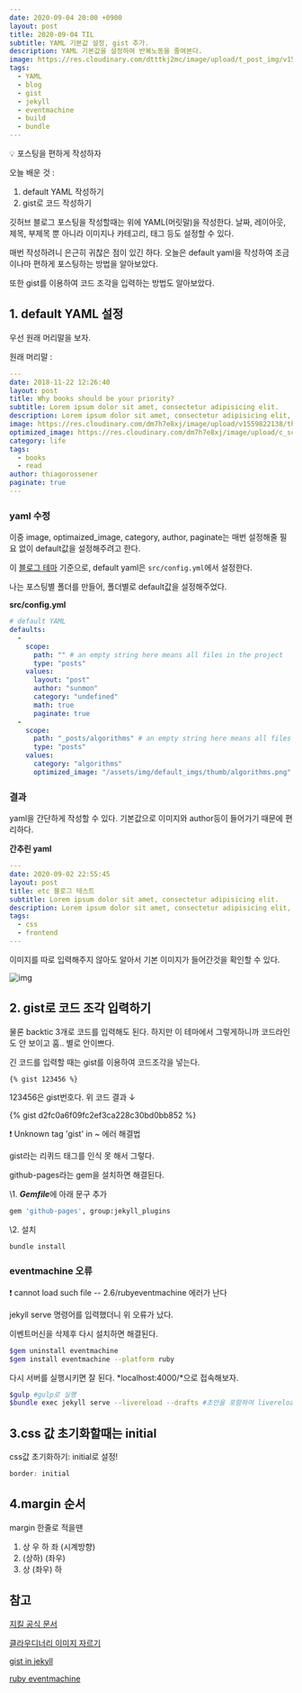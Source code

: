 ```yaml
---
date: 2020-09-04 20:00 +0900
layout: post
title: 2020-09-04 TIL
subtitle: YAML 기본값 설정, gist 추가.
description: YAML 기본값을 설정하여 반복노동을 줄여본다.
image: https://res.cloudinary.com/dtttkj2mc/image/upload/t_post_img/v1599218640/post/til/defaultimage_y8lior.png
tags:
  - YAML
  - blog
  - gist
  - jekyll
  - eventmachine
  - build
  - bundle
---
```


<p class="callout">💡 포스팅을 편하게 작성하자</p>

오늘 배운 것 :

1. default YAML 작성하기
2. gist로 코드 작성하기


깃허브 블로그 포스팅을 작성할때는 위에 YAML(머릿말)을 작성한다. 
날짜, 레이아웃, 제목, 부제목 뿐 아니라 이미지나 카테고리, 태그 등도 설정할 수 있다.

매번 작성하려니 은근히 귀찮은 점이 있긴 하다.
오늘은 <span class="ud">default yaml</span>을 작성하여 조금이나마 편하게 포스팅하는 방법을 알아보았다.

또한 gist를 이용하여 코드 조각을 입력하는 방법도 알아보았다.


## 1. default YAML 설정

우선 원래 머리말을 보자.

원래 머리말 :

```yaml
---
date: 2018-11-22 12:26:40
layout: post
title: Why books should be your priority?
subtitle: Lorem ipsum dolor sit amet, consectetur adipisicing elit.
description: Lorem ipsum dolor sit amet, consectetur adipisicing elit, sed do eiusmod tempor incididunt ut labore et dolore magna aliqua.
image: https://res.cloudinary.com/dm7h7e8xj/image/upload/v1559822138/theme9_v273a9.jpg
optimized_image: https://res.cloudinary.com/dm7h7e8xj/image/upload/c_scale,w_380/v1559822138/theme9_v273a9.jpg
category: life
tags:
  - books
  - read
author: thiagorossener
paginate: true
---
```

### yaml 수정

이중 image, optimaized_image, category, author, paginate는 매번 설정해줄 필요 없이 default값을 설정해주려고 한다.

이 [블로그 테마](https://github.com/thiagorossener/jekflix-template) 기준으로, default yaml은 `src/config.yml`에서 설정한다.

나는 포스팅별 폴더를 만들어, 폴더별로 default값을 설정해주었다.

**src/config.yml**

```yaml
# default YAML
defaults:
  - 
    scope:
      path: "" # an empty string here means all files in the project
      type: "posts"
    values:
      layout: "post"
      author: "sunmon"
      category: "undefined"
      math: true
      paginate: true
  - 
    scope:
      path: "_posts/algorithms" # an empty string here means all files in the project
      type: "posts"
    values:
      category: "algorithms"
      optimized_image: "/assets/img/default_imgs/thumb/algorithms.png"
```

### 결과

yaml을 간단하게 작성할 수 있다. 기본값으로 이미지와 author등이 들어가기 때문에 편리하다.

**간추린 yaml**

```yaml
---
date: 2020-09-02 22:55:45
layout: post
title: etc 블로그 테스트
subtitle: Lorem ipsum dolor sit amet, consectetur adipisicing elit.
description: Lorem ipsum dolor sit amet, consectetur adipisicing elit, sed do eiusmod tempor incididunt ut labore et dolore magna aliqua.
tags:
  - css
  - frontend
---

```

이미지를 따로 입력해주지 않아도 알아서 기본 이미지가 들어간것을 확인할 수 있다.

![img](https://res.cloudinary.com/dtttkj2mc/image/upload/v1599218640/post/til/defaultimage_y8lior.png)


## 2. gist로 코드 조각 입력하기

물론 backtic 3개로 코드를 입력해도 된다.
하지만 이 테마에서 그렇게하니까 코드라인도 안 보이고 훔.. 별로 안이쁘다.

긴 코드를 입력할 때는 gist를 이용하여 코드조각을 넣는다.

```jekyll
{% gist 123456 %}
```

123456은 gist번호다. 위 코드 결과 ↓

{% gist d2fc0a6f09fc2ef3ca228c30bd0bb852 %}


<p class="callout">❗ Unknown tag 'gist' in ~ 에러 해결법</p>

gist라는 리퀴드 태그를 인식 못 해서 그렇다.

github-pages라는 gem을 설치하면 해결된다.

\1. ***Gemfile***에 아래 문구 추가

```bash
gem 'github-pages', group:jekyll_plugins
```

\2. 설치

```bash
bundle install
```

### eventmachine 오류

<p class="callout">❗ cannot load such file -- 2.6/rubyeventmachine 에러가 난다</p>

jekyll serve 명령어를 입력했더니 위 오류가 났다.

이벤트머신을 삭제후 다시 설치하면 해결된다.

```bash
$gem uninstall eventmachine
$gem install eventmachine --platform ruby
``` 

다시 서버를 실행시키면 잘 된다. *localhost:4000/*으로 접속해보자.

```bash
$gulp #gulp로 실행
$bundle exec jekyll serve --livereload --drafts #초안을 포함하여 livereload
```


## 3.css 값 초기화할때는 initial

css값 초기화하기: initial로 설정!

```css
border: initial
```

## 4.margin 순서

margin 한줄로 적을땐 

1. 상 우 하 좌 (시계방향)
2. (상하) (좌우)
3. 상 (좌우) 하

## 참고

[지킬 공식 문서](https://jekyllrb-ko.github.io/docs/configuration/front-matter-defaults/)

[클라우디너리 이미지 자르기](https://cloudinary.com/documentation/image_transformations#automatic_cropping_g_auto)

[gist in jekyll](https://gist.github.com/benbalter/5555251)

[ruby eventmachine](https://github.com/oneclick/rubyinstaller2/issues/96)